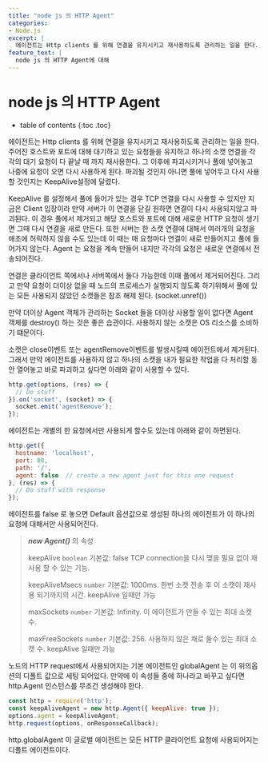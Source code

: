 ```yaml
---
title: "node js 의 HTTP Agent"
categories:
- Node.js
excerpt: |
  에이전트는 Http clients 를 위해 연결을 유지시키고 재사용하도록 관리하는 일을 한다. 주어진 호스트와 포트에 대해 대기하고 있는 요청들을 유지하고 하나의 소캣 연결을 각각의 대기 요청이 다 끝날 때 까지 재사용한다. 그 이후에 파괴시키거나 풀에 넣어놓고 나중에 요청이 오면 다시 사용하게 된다. 파괴될 것인지 아니면 풀에 넣어두고 다시 사용할 것인지는 KeepAlive설정에 달렸다.
feature_text: |
  node js 의 HTTP Agent에 대해
---
```

# node js 의 HTTP Agent

* table of contents
{:toc .toc}


에이전트는 Http clients 를 위해 연결을 유지시키고 재사용하도록 관리하는 일을 한다. 주어진 호스트와 포트에 대해 대기하고 있는 요청들을 유지하고 하나의 소캣 연결을 각각의 대기 요청이 다 끝날 때 까지 재사용한다. 그 이후에 파괴시키거나 풀에 넣어놓고 나중에 요청이 오면 다시 사용하게 된다. 파괴될 것인지 아니면 풀에 넣어두고 다시 사용할 것인지는 KeepAlive설정에 달렸다. 

KeepAlive 를 설정해서 풀에 들어가 있는 경우 TCP 연결을 다시 사용할 수 있지만 지금은 Client 입장이라 만약 서버가 이 연결을 닫길 원하면 연결이 다시 사용되지않고 파괴된다. 이 경우 풀에서 제거되고 해당 호스트와 포트에 대해 새로운 HTTP 요청이 생기면 그때 다시 연결을 새로 만든다. 또한 서버는 한 소캣 연결에 대해서 여러개의 요청을 애초에 허락하지 않을 수도 있는데 이 때는 매 요청마다 연결이 새로 만들어지고 풀에 들어가지 않는다. Agent 는 요청을 계속 만들어 내지만 각각의 요청은 새로운 연결에서 전송되어진다. 

연결은 클라이언트 쪽에서나 서버쪽에서 둘다 가능한데 이때 풀에서 제거되어진다. 그리고 만약 요청이 더이상 없을 때 노드의 프로세스가 실행되지 않도록 하기위해서 풀에 있는 모든 사용되지 않았던 소캣들은 참조 해제 된다. (socket.unref())

만약 더이상 Agent 객체가 관리하는 Socket 들을 더이상 사용할 일이 없다면 Agent 객체를 destroy() 하는 것은 좋은 습관이다. 사용하지 않는 소캣은 OS 리소스를 소비하기 떄문이다. 

소캣은 close이벤트 또는 agentRemove이벤트를 발생시킬때 에이전트에서 제거된다. 그래서 만약 에이전트를 사용하지 않고 하나의 소캣을 내가 필요한 작업을 다 처리할 동안 열어놓고 바로 파괴하고 싶다면 아래와 같이 사용할 수 있다.

``` javascript
http.get(options, (res) => {
  // Do stuff
}).on('socket', (socket) => {
  socket.emit('agentRemove');
});
```

에이전트는 개별의 한 요청에서만 사용되게 할수도 있는데 아래와 같이 하면된다. 

``` javascript
http.get({
  hostname: 'localhost',
  port: 80,
  path: '/',
  agent: false  // create a new agent just for this one request
}, (res) => {
  // Do stuff with response
});
```

에이전트를 false 로 놓으면 Default 옵션값으로 생성된 하나의 에이전트가 이 하나의 요청에 대해서만 사용되어진다. 

> ***new Agent()*** 의 속성
> 
> keepAlive `boolean` 기본값: false TCP connection을 다시 맺을 필요 없이 재사용 할 수 있는 기능.
>
> keepAliveMsecs `number` 기본값: 1000ms. 한번 소캣 전송 후 이 소캣이 재사용 되기까지의 시간. keepAlive 일때만 가능
> 
> maxSockets `number` 기본값: Infinity. 이 에이전트가 만들 수 있는 최대 소캣 수.
> 
> maxFreeSockets `number` 기본값: 256. 사용하지 않은 채로 둘수 있는 최대 소캣 수. keepAlive 일때만 가능
> 


노드의 HTTP request에서 사용되어지는 기본 에이전트인 globalAgent 는 이 위의옵션의 디폴트 값으로 세팅 되어있다. 만약에 이 속성들 중에 하나라고 바꾸고 싶다면 http.Agent 인스턴스를 무조건 생성해야 한다. 

``` javascript
const http = require('http');
const keepAliveAgent = new http.Agent({ keepAlive: true });
options.agent = keepAliveAgent;
http.request(options, onResponseCallback);
```

http.globalAgent
이 글로벌 에이전트는 모든 HTTP 클라이언트 요청에 사용되어지는 디폴트 에이전트이다.  
